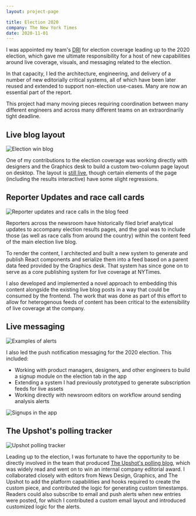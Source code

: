 ```yaml
---
layout: project-page

title: Election 2020
company: The New York Times
date: 2020-11-01
---
```


I was appointed my team's [DRI](https://about.gitlab.com/handbook/people-group/directly-responsible-individuals/) for election coverage leading up to the 2020 election, which gave me ultimate responsibility for a host of new capabilities around live coverage, visuals, and messaging related to the election.

In that capacity, I led the architecture, engineering, and delivery of a number of new editorially critical systems, all of which have been later reused and extended to support non-election use-cases. Many are now an essential part of the report.

This project had many moving pieces requiring coordination between many different engineers and across many different teams on an extraordinarily tight deadline.

## Live blog layout

![Election win blog](/assets/images/optimized/portfolio/nytimes-elections/election-blog.png)

One of my contributions to the election coverage was working directly with designers and the Graphics desk to build a custom two-column page layout on desktop. The layout is [still live](https://www.nytimes.com/live/2020/11/03/us/election-day), though certain elements of the page (including the results interactive) have some slight regressions.

## Reporter Updates and race call cards

![Reporter updates and race calls in the blog feed](/assets/images/optimized/portfolio/nytimes-elections/election-ru-rcs.png)

Reporters across the newsroom have historically filed brief analytical updates to accompany election results pages, and the goal was to include those (as well as race calls from around the country) within the content feed of the main election live blog.

To render the content, I architected and built a new system to generate and publish React components and serialize them into a feed based on a parent data feed provided by the Graphics desk. That system has since gone on to serve as a core publishing system for live coverage at NYTimes.

I also developed and implemented a novel approach to embedding this content alongside the existing live blog posts in a way that could be consumed by the frontend. The work that was done as part of this effort to allow for heterogenous feeds of content has been critical to the extensibility of live coverage at the company.

## Live messaging

![Examples of alerts](/assets/images/optimized/portfolio/nytimes-elections/election-messaging-1.png)

I also led the push notification messaging for the 2020 election. This included:

* Working with product managers, designers, and other engineers to build a signup module on the election tab in the app
* Extending a system I had previously prototyped to generate subscription feeds for live assets
* Working directly with newsroom editors on workflow around sending analysis alerts

![Signups in the app](/assets/images/optimized/portfolio/nytimes-elections/election-messaging-2.png)

## The Upshot's polling tracker

![Upshot polling tracker](/assets/images/optimized/portfolio/nytimes-elections/election-polling-tracker.png)

Leading up to the election, I was fortunate to have the opportunity to be directly involved in the team that produced [The Upshot's polling blog](https://www.nytimes.com/live/2020/presidential-polls-trump-biden), which was widely read and went on to win an internal company editorial award. I collaborated closely with editors from News Design, Graphics, and The Upshot to add the platform capabilities and hooks required to create the custom piece, and contributed the logic for generating custom timestamps. Readers could also subscribe to email and push alerts when new entries were posted, for which I contributed a custom email layout and introduced customized logic for the alerts.
